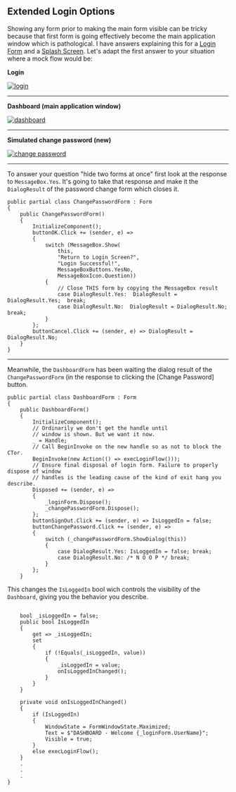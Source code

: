 ## Extended Login Options

Showing any form prior to making the main form visible can be tricky because that first form is going effectively become the main application window which is pathological. I have answers explaining this for a [Login Form](https://stackoverflow.com/a/74736871/5438626) and a [Splash Screen](https://stackoverflow.com/a/75534137/5438626). Let's adapt the first answer to your situation where a mock flow would be:

**Login**

[![login][1]][1]

___

**Dashboard (main application window)**

[![dashboard][2]][2]

___

**Simulated change password (new)**

[![change password][3]][3]

___

To answer your question "hide two forms at once" first look at the response to `MessageBox.Yes`. It's going to take that response and make it the `DialogResult` of the password change form which closes it.

```
public partial class ChangePasswordForm : Form
{
    public ChangePasswordForm()
    {
        InitializeComponent();
        buttonOK.Click += (sender, e) =>
        {
            switch (MessageBox.Show(
                this,
                "Return to Login Screen?",
                "Login Successful!",
                MessageBoxButtons.YesNo,
                MessageBoxIcon.Question))
            {
                // Close THIS form by copying the MessageBox result
                case DialogResult.Yes:  DialogResult = DialogResult.Yes;  break;
                case DialogResult.No:  DialogResult = DialogResult.No;  break;
            }
        };
        buttonCancel.Click += (sender, e) => DialogResult = DialogResult.No;
    }
}
``` 

___

Meanwhile, the `DashboardForm` has been waiting the dialog result of the `ChangePasswordForm` (in the response to clicking the [Change Password] button.

```
public partial class DashboardForm : Form
{
    public DashboardForm()
    {
        InitializeComponent();
        // Ordinarily we don't get the handle until
        // window is shown. But we want it now.
        _ = Handle;
        // Call BeginInvoke on the new handle so as not to block the CTor.
        BeginInvoke(new Action(() => execLoginFlow()));
        // Ensure final disposal of login form. Failure to properly dispose of window 
        // handles is the leading cause of the kind of exit hang you describe.
        Disposed += (sender, e) =>
        {
            _loginForm.Dispose();
            _changePasswordForm.Dispose();
        };
        buttonSignOut.Click += (sender, e) => IsLoggedIn = false;
        buttonChangePassword.Click += (sender, e) =>
        {
            switch (_changePasswordForm.ShowDialog(this))
            {
                case DialogResult.Yes: IsLoggedIn = false; break;
                case DialogResult.No: /* N O O P */ break;
            }
        };
    }
```
This changes the `IsLoggedIn` bool wich controls the visibility of the `Dashboard`, giving you the behavior you describe.
```

    bool _isLoggedIn = false;
    public bool IsLoggedIn
    {
        get => _isLoggedIn;
        set
        {
            if (!Equals(_isLoggedIn, value))
            {
                _isLoggedIn = value;
                onIsLoggedInChanged();
            }
        }
    }

    private void onIsLoggedInChanged()
    {
        if (IsLoggedIn)
        {
            WindowState = FormWindowState.Maximized;
            Text = $"DASHBOARD - Welcome {_loginForm.UserName}";
            Visible = true;
        }
        else execLoginFlow();
    }
    .
    .
    .
}
```

  [1]: https://i.stack.imgur.com/k0j4v.png
  [2]: https://i.stack.imgur.com/dcrCD.png
  [3]: https://i.stack.imgur.com/0uNIS.png
